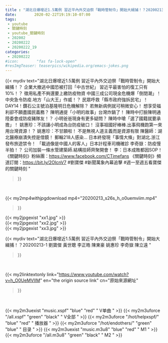 ```yaml
---
title : "湖北日爆增近1.5萬例 習近平內外交迫祭「戰時管制令」開始大緝捕！？20200213-1 劉寶傑 黃世聰 李正皓 陳東豪 姚惠珍 李奇嶽 陳立遠 "
date:        2020-02-22T19:19:10-07:00
tags:
 - youtube
 - 關鍵時刻
 - youtube_關鍵時刻
 - 202002
 - 20200222
 - 20200222_19
categories:
 - 20200222
#icon:        "fas fa-lock-open"
#resImgTeaser: teaserpics/wikipedia.org/emacs-jokes.png
---
```


{{< mydiv text="湖北日爆增近1.5萬例 習近平內外交迫祭「戰時管制令」開始大緝捕！？ 企業大撤逃中國恐被打回「中古世紀」 習近平最害怕的復工只有10%！？ 徵用私產不夠還要上繳防疫物資 中國三成公司現金危機爆「倒閉潮」！ 中央急令防疫.地方「山大王」作威！？ 民眾呼救「縣市政府強拆民宅」！ DAY14！鑽石公主號泊基隆明日危機解除？ 若無新病例就可稍微安心！ 想享受福利卻不願盡國民義務？ 陳明通提「小明的故事」台灣炸鍋了！ 陳時中打臉陳明通陸委會成防疫豬隊友！？ 小明爸爸現身有更多疑問？ 陳時中嗆「選了國籍就要承擔」！ 姚惠珍：不該讓小明成為台防疫破口！ 沒事祖國好棒棒.出事飛機跑第一來用台灣資源！？ 姚惠珍：不甘願啦！ 不是無視人道主義而是資源有限 陳醫師：湖北醫療崩潰失控是借鏡！ 郵輪218人感染… 日本終發現「事情大條」對湖北.浙江發布旅遊禁令！ 「載過像是中國人的客人」日本計程車司機確診 李奇嶽：防疫慢半拍！？ 公司加裝一條水管建築師.結構技師齊聚開會！ 李：日本成敗都因SOP！  《關鍵時刻》粉絲團：https://www.facebook.com/CTimefans 《關鍵時刻》頻道訂閱：https://bit.ly/2OlcnV7  #劉寶傑 #新聞萬象內幕追擊 #週一至週五看寶傑的關鍵時刻 "
>}}
<br>


{{< my2mp4withjpgdownload mp4="20200213_s26s_h_o0uemviim.mp4"
>}}

{{< my2jpgexist "xx1.jpg" >}}<br>
{{< my2jpgexist "xx2.jpg" >}}<br>
{{< my2jpgexist "xx3.jpg" >}}<br>



{{< mydiv text="湖北日爆增近1.5萬例 習近平內外交迫祭「戰時管制令」開始大緝捕！？20200213-1 劉寶傑 黃世聰 李正皓 陳東豪 姚惠珍 李奇嶽 陳立遠 "
>}}
<br>

{{< my2linktextonly link="https://www.youtube.com/watch?v=h_O0UeMVIIM"
en="the origin source link" cn="原始來源網址"
>}}


<br>

{{< my2m3uexist "music.xspf"        "blue"   "red"    " V单曲 " >}} {{< my2m3uforce "/all.xspf"         "green"  "black"  " V全部 " >}} {{< my2m3uforce "/hot/helpxspf/"    "blue"   "red"    " 播放器 " >}} {{< my2m3uforce "/hot/endothers/"   "green"  "blue"   " 目录 " >}} {{< my2m3uexist "music.m3u8"        "blue"   "red"    " M1 " >}} {{< my2m3uforce "/all.m3u8"         "green"  "black"  " M2 " >}} 
